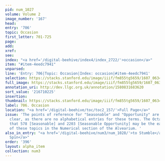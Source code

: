 ```yaml
---
pid: num_1027
volume: Volume 2
image_number: '167'
head:
entry: '706'
topic: Occasion
first_letter: 701-725
page:
add:
xref:
see:
index: "<a href='/digital-beehive/index4/index_2722/'>occasion</a>"
item: "#item-4eedc7941"
unparsed:
line: 'Entry: 706|Topic: Occasion|Index: occasion|#item-4eedc7941'
selection: https://stacks.stanford.edu/image/iiif/fm855tg5659/1607_0634/353,225,2901,628/full/0/default.jpg
full_image: https://stacks.stanford.edu/image/iiif/fm855tg5659/1607_0634/full/full/0/default.jpg
annotation_uri: http://dev.llgc.org.uk/annotation/1580831683620
sort_value: '216710225'
insertion:
thumbnail: https://stacks.stanford.edu/image/iiif/fm855tg5659/1607_0634/353,225,600,180/250,/0/default.jpg
label: 706. Occasion
location: "<a href='/digital-beehive/toc/toc2_157/'>Full Page</a>"
issue: 'The points of reference for "Seasonable" and "Opportunity" are not entirely
  clear, as there are no alphabetical entries for these terms. The Octavo Index indicates
  that 578 [Seasonable] and 2203 [Seasonable Opportunity] may be the earliest occurrences
  of these topics in the Numerical section of the Alvearium. '
also_in_entry: "<a href='/digital-beehive/num3/num_1028/'>to Stumble</a>|<a href='/digital-beehive/num3/num_1029/'>To
  Spin</a>"
order: '396'
layout: alpha_item
collection: num3
---
```

